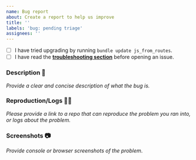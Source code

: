 ```yaml
---
name: Bug report
about: Create a report to help us improve
title: ''
labels: 'bug: pending triage'
assignees: ''
---
```


[troubleshooting section]: https://js-from-routes.netlify.app/faqs/

- [ ] I have tried upgrading by running `bundle update js_from_routes`.
- [ ] I have read the __[troubleshooting section]__ before opening an issue.

### Description 📖

_Provide a clear and concise description of what the bug is._

### Reproduction/Logs 🐞📜

_Please provide a link to a repo that can reproduce the problem you ran into, or logs about the problem._

### Screenshots 📷

_Provide console or browser screenshots of the problem_.

